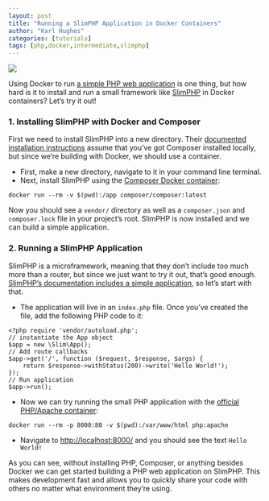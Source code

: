 ```yaml
---
layout: post
title: "Running a SlimPHP Application in Docker Containers"
author: "Karl Hughes"
categories: [tutorials]
tags: [php,docker,intermediate,slimphp]
---
```


![](https://i.imgur.com/qJXcCqu.png)

Using Docker to run [a simple PHP web
application](https://www.shiphp.com/blog/2017/php-web-app-in-docker)
is one thing, but how hard is it to install and run a small framework like
[SlimPHP](https://www.slimframework.com/) in Docker containers? Let’s try it
out!

### 1. Installing SlimPHP with Docker and Composer

First we need to install SlimPHP into a new directory. Their [documented
installation instructions](https://www.slimframework.com/docs/start/installation.html) assume
that you’ve got Composer installed locally, but since we’re building with
Docker, we should use a container.

* First, make a new directory, navigate to it in your command line terminal.
* Next, install SlimPHP using the [Composer Docker
container](https://www.shiphp.com/blog/2017/composer-php-docker):

```
docker run --rm -v $(pwd):/app composer/composer:latest
```

Now you should see a `vendor/` directory as well as a `composer.json` and
`composer.lock` file in your project’s root. SlimPHP is now installed and we can
build a simple application.

### 2. Running a SlimPHP Application

SlimPHP is a microframework, meaning that they don’t include too much more than
a router, but since we just want to try it out, that’s good enough. [SlimPHP’s
documentation includes a simple
application](https://www.slimframework.com/docs/objects/application.html), so
let’s start with that.

* The application will live in an `index.php` file. Once you’ve created the file,
add the following PHP code to it:

```
<?php require 'vendor/autoload.php';
// instantiate the App object
$app = new \Slim\App();
// Add route callbacks
$app->get('/', function ($request, $response, $args) {
    return $response->withStatus(200)->write('Hello World!');
});
// Run application
$app->run();
```

* Now we can try running the small PHP application with the [official PHP/Apache
container](https://www.shiphp.com/blog/2017/php-web-app-in-docker):

```
docker run --rm -p 8000:80 -v $(pwd):/var/www/html php:apache
```

* Navigate to [http://localhost:8000/](http://localhost:8000/) and you should see
the text `Hello World!`

As you can see, without installing PHP, Composer, or anything besides Docker we
can get started building a PHP web application on SlimPHP. This makes
development fast and allows you to quickly share your code with others no matter
what environment they’re using.
